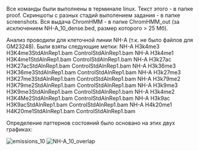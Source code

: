 Все команды были выполнены в терминале linux. Текст этого - в папке proof. Скриншоты с разных стадий выполением задания - в папке screenshots. Вся выдача ChromHMM - в папке ChromHMM_out (за исключением NH-A_10_dense.bed, размер которого > 25 Мб).

Анализ проводили для клеточной линии NH-A (т.к. не было файлов для GM23248). Были взяты следующие метки:
NH-A	H3k4me3	H3K4me3StdAlnRep1.bam	ControlStdAlnRep1.bam
NH-A	H3k4me1	H3K4me1StdAlnRep1.bam	ControlStdAlnRep1.bam
NH-A	H3k27ac	H3K27acStdAlnRep1.bam	ControlStdAlnRep1.bam
NH-A	H3k36me3	H3K36me3StdAlnRep1.bam	ControlStdAlnRep1.bam
NH-A	H3k27me3	H3K27me3StdAlnRep1.bam	ControlStdAlnRep1.bam
NH-A	H3k79me2	H3K79me2StdAlnRep1.bam	ControlStdAlnRep1.bam
NH-A	H3k9me3	H3K9me3StdAlnRep1.bam	ControlStdAlnRep1.bam
NH-A	H3k4me2	H3K4Me2StdAlnRep1.bam	ControlStdAlnRep1.bam
NH-A	H3k9ac	H3K9acStdAlnRep1.bam	ControlStdAlnRep1.bam
NH-A	H4k20me1	H4K20me1StdAlnRep1.bam	ControlStdAlnRep1.bam

Определение паттернов состояний было основано на этих двух графиках:

![emissions_10](https://user-images.githubusercontent.com/60808642/161118736-35671ce5-560e-439a-b603-3a98419fbecc.png)
![NH-A_10_overlap](https://user-images.githubusercontent.com/60808642/161118743-e85be7c5-8053-42ee-a79f-d21066e7840d.png)
